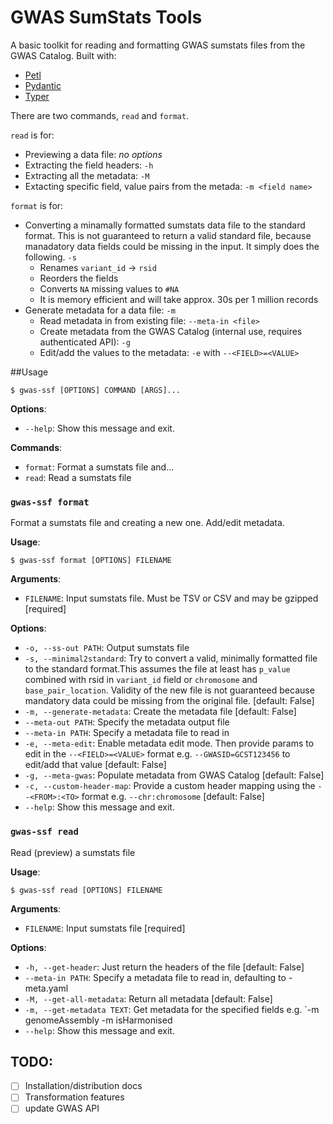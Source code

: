 # GWAS SumStats Tools


A basic toolkit for reading and formatting GWAS sumstats files from the GWAS Catalog.
Built with:
* [Petl](https://petl.readthedocs.io/en/stable/index.html)
* [Pydantic](https://docs.pydantic.dev/)
* [Typer](https://typer.tiangolo.com/)

There are two commands, `read` and `format`.

`read` is for:
* Previewing a data file: _no options_
* Extracting the field headers: `-h`
* Extracting all the metadata: `-M`
* Extacting specific field, value pairs from the metada: `-m <field name>` 

`format` is for:
* Converting a minamally formatted sumstats data file to the standard format. This is not guaranteed to return a valid standard file, because manadatory data fields could be missing in the input. It simply does the following. `-s`
  * Renames `variant_id` -> `rsid`
  * Reorders the fields
  * Converts `NA` missing values to `#NA`
  * It is memory efficient and will take approx. 30s per 1 million records
* Generate metadata for a data file: `-m`
  * Read metadata in from existing file: `--meta-in <file>`
  * Create metadata from the GWAS Catalog (internal use, requires authenticated API): `-g`
  * Edit/add the values to the metadata: `-e` with `--<FIELD>=<VALUE>`


##Usage

```console
$ gwas-ssf [OPTIONS] COMMAND [ARGS]...
```

**Options**:

* `--help`: Show this message and exit.

**Commands**:

* `format`: Format a sumstats file and...
* `read`: Read a sumstats file

### `gwas-ssf format`

Format a sumstats file and creating a new one. Add/edit metadata.

**Usage**:

```console
$ gwas-ssf format [OPTIONS] FILENAME
```

**Arguments**:

* `FILENAME`: Input sumstats file. Must be TSV or CSV and may be gzipped  [required]

**Options**:

* `-o, --ss-out PATH`: Output sumstats file
* `-s, --minimal2standard`: Try to convert a valid, minimally formatted file to the standard format.This assumes the file at least has `p_value`  combined with rsid in `variant_id` field or `chromosome` and `base_pair_location`. Validity of the new file is not guaranteed because mandatory data could be missing from the original file.  [default: False]
* `-m, --generate-metadata`: Create the metadata file  [default: False]
* `--meta-out PATH`: Specify the metadata output file
* `--meta-in PATH`: Specify a metadata file to read in
* `-e, --meta-edit`: Enable metadata edit mode. Then provide params to edit in the `--<FIELD>=<VALUE>` format e.g. `--GWASID=GCST123456` to edit/add that value  [default: False]
* `-g, --meta-gwas`: Populate metadata from GWAS Catalog  [default: False]
* `-c, --custom-header-map`: Provide a custom header mapping using the `--<FROM>:<TO>` format e.g. `--chr:chromosome`  [default: False]
* `--help`: Show this message and exit.

### `gwas-ssf read`

Read (preview) a sumstats file

**Usage**:

```console
$ gwas-ssf read [OPTIONS] FILENAME
```

**Arguments**:

* `FILENAME`: Input sumstats file  [required]

**Options**:

* `-h, --get-header`: Just return the headers of the file  [default: False]
* `--meta-in PATH`: Specify a metadata file to read in, defaulting to <filename>-meta.yaml
* `-M, --get-all-metadata`: Return all metadata  [default: False]
* `-m, --get-metadata TEXT`: Get metadata for the specified fields e.g. `-m genomeAssembly -m isHarmonised
* `--help`: Show this message and exit.


## TODO:
- [ ] Installation/distribution docs
- [ ] Transformation features
- [ ] update GWAS API

